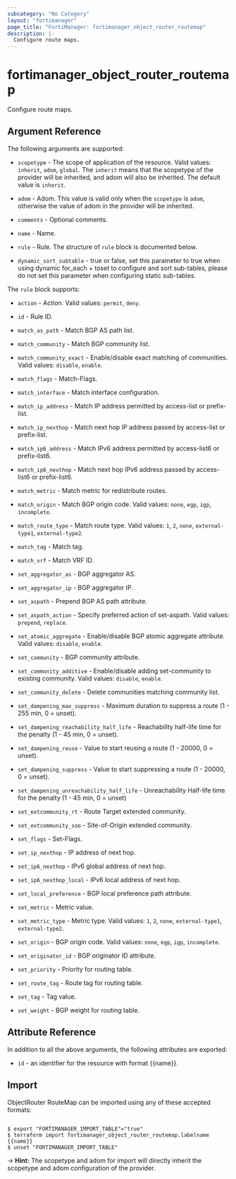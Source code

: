 ```yaml
---
subcategory: "No Category"
layout: "fortimanager"
page_title: "FortiManager: fortimanager_object_router_routemap"
description: |-
  Configure route maps.
---
```


# fortimanager_object_router_routemap
Configure route maps.

## Argument Reference


The following arguments are supported:

* `scopetype` - The scope of application of the resource. Valid values: `inherit`, `adom`, `global`. The `inherit` means that the scopetype of the provider will be inherited, and adom will also be inherited. The default value is `inherit`.
* `adom` - Adom. This value is valid only when the `scopetype` is `adom`, otherwise the value of adom in the provider will be inherited.

* `comments` - Optional comments.
* `name` - Name.
* `rule` - Rule. The structure of `rule` block is documented below.
* `dynamic_sort_subtable` - true or false, set this parameter to true when using dynamic for_each + toset to configure and sort sub-tables, please do not set this parameter when configuring static sub-tables.

The `rule` block supports:

* `action` - Action. Valid values: `permit`, `deny`.

* `id` - Rule ID.
* `match_as_path` - Match BGP AS path list.
* `match_community` - Match BGP community list.
* `match_community_exact` - Enable/disable exact matching of communities. Valid values: `disable`, `enable`.

* `match_flags` - Match-Flags.
* `match_interface` - Match interface configuration.
* `match_ip_address` - Match IP address permitted by access-list or prefix-list.
* `match_ip_nexthop` - Match next hop IP address passed by access-list or prefix-list.
* `match_ip6_address` - Match IPv6 address permitted by access-list6 or prefix-list6.
* `match_ip6_nexthop` - Match next hop IPv6 address passed by access-list6 or prefix-list6.
* `match_metric` - Match metric for redistribute routes.
* `match_origin` - Match BGP origin code. Valid values: `none`, `egp`, `igp`, `incomplete`.

* `match_route_type` - Match route type. Valid values: `1`, `2`, `none`, `external-type1`, `external-type2`.

* `match_tag` - Match tag.
* `match_vrf` - Match VRF ID.
* `set_aggregator_as` - BGP aggregator AS.
* `set_aggregator_ip` - BGP aggregator IP.
* `set_aspath` - Prepend BGP AS path attribute.
* `set_aspath_action` - Specify preferred action of set-aspath. Valid values: `prepend`, `replace`.

* `set_atomic_aggregate` - Enable/disable BGP atomic aggregate attribute. Valid values: `disable`, `enable`.

* `set_community` - BGP community attribute.
* `set_community_additive` - Enable/disable adding set-community to existing community. Valid values: `disable`, `enable`.

* `set_community_delete` - Delete communities matching community list.
* `set_dampening_max_suppress` - Maximum duration to suppress a route (1 - 255 min, 0 = unset).
* `set_dampening_reachability_half_life` - Reachability half-life time for the penalty (1 - 45 min, 0 = unset).
* `set_dampening_reuse` - Value to start reusing a route (1 - 20000, 0 = unset).
* `set_dampening_suppress` - Value to start suppressing a route (1 - 20000, 0 = unset).
* `set_dampening_unreachability_half_life` - Unreachability Half-life time for the penalty (1 - 45 min, 0 = unset)
* `set_extcommunity_rt` - Route Target extended community.
* `set_extcommunity_soo` - Site-of-Origin extended community.
* `set_flags` - Set-Flags.
* `set_ip_nexthop` - IP address of next hop.
* `set_ip6_nexthop` - IPv6 global address of next hop.
* `set_ip6_nexthop_local` - IPv6 local address of next hop.
* `set_local_preference` - BGP local preference path attribute.
* `set_metric` - Metric value.
* `set_metric_type` - Metric type. Valid values: `1`, `2`, `none`, `external-type1`, `external-type2`.

* `set_origin` - BGP origin code. Valid values: `none`, `egp`, `igp`, `incomplete`.

* `set_originator_id` - BGP originator ID attribute.
* `set_priority` - Priority for routing table.
* `set_route_tag` - Route tag for routing table.
* `set_tag` - Tag value.
* `set_weight` - BGP weight for routing table.


## Attribute Reference

In addition to all the above arguments, the following attributes are exported:
* `id` - an identifier for the resource with format {{name}}.

## Import

ObjectRouter RouteMap can be imported using any of these accepted formats:
```

$ export "FORTIMANAGER_IMPORT_TABLE"="true"
$ terraform import fortimanager_object_router_routemap.labelname {{name}}
$ unset "FORTIMANAGER_IMPORT_TABLE"
```
-> **Hint:** The scopetype and adom for import will directly inherit the scopetype and adom configuration of the provider.
